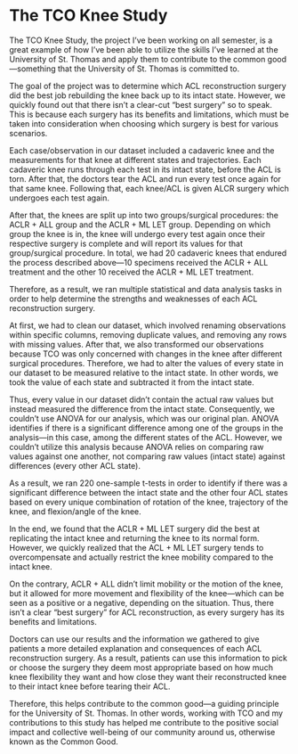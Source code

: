 # The TCO Knee Study

The TCO Knee Study, the project I’ve been working on all semester, is a great example of how I’ve been able to utilize the skills I’ve learned at the University of St. Thomas and apply them to contribute to the common good—something that the University of St. Thomas is committed to.

The goal of the project was to determine which ACL reconstruction surgery did the best job rebuilding the knee back up to its intact state. However, we quickly found out that there isn’t a clear-cut “best surgery” so to speak. This is because each surgery has its benefits and limitations, which must be taken into consideration when choosing which surgery is best for various scenarios.

Each case/observation in our dataset included a cadaveric knee and the measurements for that knee at different states and trajectories. Each cadaveric knee runs through each test in its intact state, before the ACL is torn. After that, the doctors tear the ACL and run every test once again for that same knee. Following that, each knee/ACL is given ALCR surgery which undergoes each test again.

After that, the knees are split up into two groups/surgical procedures: the ACLR + ALL group and the ACLR + ML LET group. Depending on which group the knee is in, the knee will undergo every test again once their respective surgery is complete and will report its values for that group/surgical procedure. In total, we had 20 cadaveric knees that endured the process described above—10 specimens received the ACLR + ALL treatment and the other 10 received the ACLR + ML LET treatment.

Therefore, as a result, we ran multiple statistical and data analysis tasks in order to help determine the strengths and weaknesses of each ACL reconstruction surgery.

At first, we had to clean our dataset, which involved renaming observations within specific columns, removing duplicate values, and removing any rows with missing values. After that, we also transformed our observations because TCO was only concerned with changes in the knee after different surgical procedures. Therefore, we had to alter the values of every state in our dataset to be measured relative to the intact state. In other words, we took the value of each state and subtracted it from the intact state.

Thus, every value in our dataset didn’t contain the actual raw values but instead measured the difference from the intact state. Consequently, we couldn’t use ANOVA for our analysis, which was our original plan. ANOVA identifies if there is a significant difference among one of the groups in the analysis—in this case, among the different states of the ACL. However, we couldn’t utilize this analysis because ANOVA relies on comparing raw values against one another, not comparing raw values (intact state) against differences (every other ACL state).

As a result, we ran 220 one-sample t-tests in order to identify if there was a significant difference between the intact state and the other four ACL states based on every unique combination of rotation of the knee, trajectory of the knee, and flexion/angle of the knee.

In the end, we found that the ACLR + ML LET surgery did the best at replicating the intact knee and returning the knee to its normal form. However, we quickly realized that the ACL + ML LET surgery tends to overcompensate and actually restrict the knee mobility compared to the intact knee.

On the contrary, ACLR + ALL didn’t limit mobility or the motion of the knee, but it allowed for more movement and flexibility of the knee—which can be seen as a positive or a negative, depending on the situation. Thus, there isn’t a clear “best surgery” for ACL reconstruction, as every surgery has its benefits and limitations.

Doctors can use our results and the information we gathered to give patients a more detailed explanation and consequences of each ACL reconstruction surgery. As a result, patients can use this information to pick or choose the surgery they deem most appropriate based on how much knee flexibility they want and how close they want their reconstructed knee to their intact knee before tearing their ACL.

Therefore, this helps contribute to the common good—a guiding principle for the University of St. Thomas. In other words, working with TCO and my contributions to this study has helped me contribute to the positive social impact and collective well-being of our community around us, otherwise known as the Common Good.
